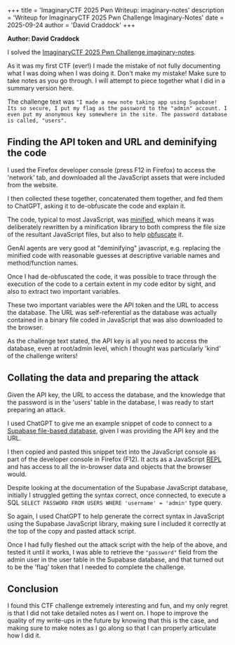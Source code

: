 +++
title = 'ImaginaryCTF 2025 Pwn Writeup: imaginary-notes'
description = 'Writeup for ImaginaryCTF 2025 Pwn Challenge Imaginary-Notes'
date = 2025-09-24
author = 'David Craddock'
+++

**Author: David Craddock**

I solved the [ImaginaryCTF 2025 Pwn Challenge imaginary-notes](https://2025.imaginaryctf.org/Challenges).

As it was my first CTF (ever!) I made the mistake of not fully documenting what I was doing when I was doing it. Don't make my mistake! Make sure to take notes as you go through. I will attempt to piece together what I did in a summary version here.

The challenge text was
`"I made a new note taking app using Supabase! Its so secure, I put my flag as the password to the "admin" account. I even put my anonymous key somewhere in the site. The password database is called, "users".`

## Finding the API token and URL and deminifying the code

I used the Firefox developer console (press F12 in Firefox) to access the 'network' tab, and downloaded all the JavaScript assets that were included from the website.

I then collected these together, concatenated them together, and fed them to ChatGPT, asking it to de-obfuscate the code and explain it.

The code, typical to most JavaScript, was [minified](https://en.wikipedia.org/wiki/Minification_(programming)), which means it was deliberately rewritten by a minification library to both compress the file size of the resultant JavaScript files, but also to help [obfuscate](https://en.wikipedia.org/wiki/Obfuscation_(software)) it.

GenAI agents are very good at "deminifying" javascript, e.g. replacing the minified code with reasonable guesses at descriptive variable names and method/function names.

Once I had de-obfuscated the code, it was possible to trace through the execution of the code to a certain extent in my code editor by sight, and also to extract two important variables.

These two important variables were the API token and the URL to access the database. The URL was self-referential as the database was actually contained in a binary file coded in JavaScript that was also downloaded to the browser.

As the challenge text stated, the API key is all you need to access the database, even at root/admin level, which I thought was particularly 'kind' of the challenge writers!

## Collating the data and preparing the attack

Given the API key, the URL to access the database, and the knowledge that the password is in the 'users' table in the database, I was ready to start preparing an attack.

I used ChatGPT to give me an example snippet of code to connect to a [Supabase file-based database](https://supabase.com/docs/reference/javascript/introduction), given I was providing the API key and the URL.

I then copied and pasted this snippet text into the JavaScript console as part of the developer console in Firefox (F12). It acts as a JavaScript [REPL](https://en.wikipedia.org/wiki/Read%E2%80%93eval%E2%80%93print_loop) and has access to all the in-browser data and objects that the browser would.

Despite looking at the documentation of the Supabase JavaScript database, initially I struggled getting the syntax correct, once connected, to execute a SQL `SELECT PASSWORD FROM USERS WHERE 'username' = 'admin'` type query.

So again, I used ChatGPT to help generate the correct syntax in JavaScript using the Supabase JavaScript library, making sure I included it correctly at the top of the copy and pasted attack script.

Once I had fully fleshed out the attack script with the help of the above, and tested it until it works, I was able to retrieve the `"password"` field from the admin user in the user table in the Supabase database, and that turned out to be the 'flag' token that I needed to complete the challenge.

## Conclusion

I found this CTF challenge extremely interesting and fun, and my only regret is that I did not take detailed notes as I went on. I hope to improve the quality of my write-ups in the future by knowing that this is the case, and making sure to make notes as I go along so that I can properly articulate how I did it.
